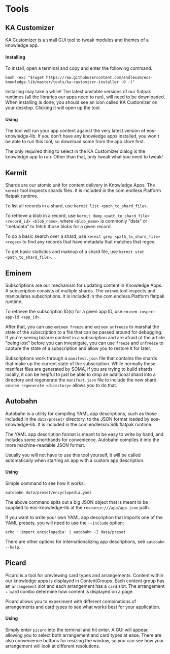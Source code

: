 Tools
=====

KA Customizer
-------------
KA Customizer is a small GUI tool to tweak modules and themes of a knowledge
app.

#### Installing
To install, open a terminal and copy and enter the following command.
```
bash -exc "$(wget https://raw.githubusercontent.com/endlessm/eos-knowledge-lib/master/tools/ka-customizer-installer -O -)"
```
Installing may take a while! The latest unstable versions of our flatpak
runtimes (all the libraries our apps need to run), will need to be downloaded.
When installing is done, you should see an icon called KA Customizer on your
desktop. Clicking it will open up the tool.

#### Using
The tool will run your app content against the very latest version of
eos-knowledge-lib. If you don't have any knowledge apps installed, you won't
be able to run this tool, so download some from the app store first.

The only required thing to select in the KA Customizer dialog is the knowledge
app to run. Other than that, only tweak what you need to tweak!

Kermit
------
Shards are our atomic unit for content delivery in Knowledge Apps. The `kermit` tool
inspects shards files. It is included in the com.endless.Platform flatpak runtime.

To list all records in a shard, use `kermit list <path_to_shard_file>`.

To retrieve a blob in a record, use `kermit dump <path_to_shard_file> <record_id> <blob_name>`,
where `<blob_name>` is commonly "data" or "metadata" to fetch those blobs for a given record.

To do a basic search over a shard, use `kermit grep <path_to_shard_file> <regex>` to
find any records that have metadata that matches that regex.

To get basic statistics and makeup of a shard file, use `kermit stat <path_to_shard_file>`.

Eminem
------
Subscriptions are our mechanism for updating content in Knowledge Apps. A subscription
consists of multiple shards. The `eminem` tool inspects and manipulates subscriptions.
It is included in the com.endless.Platform flatpak runtime.

To retrieve the subscription ID(s) for a given app ID, use `eminem inspect-app-id <app_id>`.

After that, you can use `eminem freeze` and `eminem unfreeze` to marshal the state of
the subscription to a file that can be passed around for debugging. If you're seeing
bizarre content in a subscription and are afraid of the article "being lost" before you
can investigate, you can use `freeze` and `unfreeze` to capture the state of a subscription
and allow you to restore it for later.

Subscriptions work through a `manifest.json` file that contains the shards that make up
the current state of the subscription. While normally these manifest files are generated
by SOMA, if you are trying to build shards locally, it can be helpful to just be able to
drop an additional shard into a directory and regenerate the `manifest.json` file to include
the new shard. `eminem regenerate <directory>` allows you to do that.

Autobahn
--------
Autobahn is a utility for compiling YAML app descriptions, such as those included in the `data/preset/` directory, to the JSON format loaded by eos-knowledge-lib.
It is included in the com.endlessm.Sdk flatpak runtime.

The YAML app description format is meant to be easy to write by hand, and includes some shorthands for convenience.
Autobahn compiles it into the more machine-readable JSON format.

Usually you will not have to use this tool yourself, it will be called automatically when starting an app with a custom app description.

#### Using
Simple command to see how it works:
```
autobahn data/preset/encyclopedia.yaml
```
The above command spits out a big JSON object that is meant to be supplied to eos-knowledge-lib at the `resource:///app/app.json` path.

If you want to write your own YAML app description that imports one of the YAML presets, you will need to use the `--include` option:
```
echo '!import encyclopedia' | autobahn -I data/preset
```

There are other options for internationalizing app descriptions, see `autobahn --help`.

Picard
------
Picard is a tool for previewing card types and arrangements. Content within our
knowledge apps is displayed in ContentGroups. Each content group has an
`arrangement` slot and each arrangement has a `card` slot. The arrangement +
card combo determine how content is displayed on a page.

Picard allows you to experiment with different combinations of arrangements
and card types to see what works best for your application.

#### Using

Simply enter `picard` into the terminal and hit enter. A GUI will appear,
allowing you to select both arrangement and card types at ease. There are also
convenience buttons for resizing the window, so you can see how your
arrangement will look at different resolutions.

